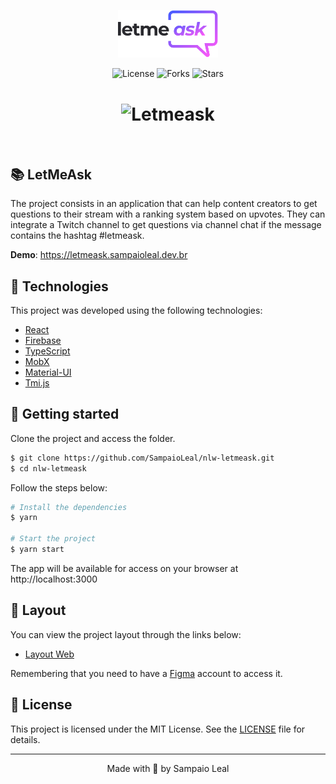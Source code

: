 <p align="center">
  <img alt="Letmeask" src=".github/logo.svg" width="160px">
</p>

<p align="center">
  <img  src="https://img.shields.io/static/v1?label=license&message=MIT&color=5965E0&labelColor=121214" alt="License">
  
  <img src="https://img.shields.io/github/forks/SampaioLeal/nlw-letmeask?label=forks&message=MIT&color=5965E0&labelColor=121214" alt="Forks">

  <img src="https://img.shields.io/github/stars/SampaioLeal/nlw-letmeask?label=stars&message=MIT&color=5965E0&labelColor=121214" alt="Stars">
</p>

<h1 align="center">
    <img alt="Letmeask" title="Letmeask" src=".github/cover.svg" />
</h1>

<br>

## 📚 LetMeAsk

The project consists in an application that can help content creators to get questions to their stream with a ranking system based on upvotes. They can integrate a Twitch channel to get questions via channel chat if the message contains the hashtag #letmeask.

**Demo**: https://letmeask.sampaioleal.dev.br

## 🧪 Technologies

This project was developed using the following technologies:

- [React](https://reactjs.org)
- [Firebase](https://firebase.google.com/)
- [TypeScript](https://www.typescriptlang.org/)
- [MobX](https://mobx.js.org)
- [Material-UI](https://material-ui.com)
- [Tmi.js](https://tmijs.com/)

## 🚀 Getting started

Clone the project and access the folder.

```bash
$ git clone https://github.com/SampaioLeal/nlw-letmeask.git
$ cd nlw-letmeask
```

Follow the steps below:

```bash
# Install the dependencies
$ yarn

# Start the project
$ yarn start
```

The app will be available for access on your browser at http://localhost:3000

## 🔖 Layout

You can view the project layout through the links below:

- [Layout Web](https://www.figma.com/file/u0BQK8rCf2KgzcukdRRCWh/Letmeask/duplicate)

Remembering that you need to have a [Figma](http://figma.com/) account to access it.

## 📝 License

This project is licensed under the MIT License. See the [LICENSE](LICENSE.md) file for details.

---

<p align="center">Made with 💜 by Sampaio Leal</p>